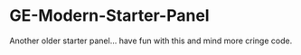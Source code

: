 # GE-Modern-Starter-Panel

Another older starter panel... have fun with this and mind more cringe code.
